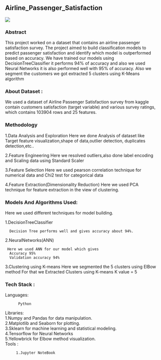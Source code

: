 <h2>Airline_Passenger_Satisfaction</h2>

<img src="https://cdn.dbusiness.com/wp-content/uploads/sites/33/2021/04/ACSIhotelflightsatisfaction.jpg">
<h3>Abstract</h3>
This project worked on a dataset that contains an airline passenger satisfaction survey. The project aimed to build classification models to predict passenger satisfaction and identify which model is outperformed based on accuracy. We have trained our models using DecisionTreeClassifier it performs 94% of accuracy and also we used Neural Networks it is also  performed well with 95% of accuracy.
Also we segment the customers we got extracted 5 clusters using K-Means algorithm

<h3>About Dataset :</h3>

We used a dataset of Airline Passenger Satisfaction survey from kaggle contain customers satisfaction (target variable) and various survey ratings, which contains 103904 rows and 25 features.

<h3>Methodology</h3>

1.Data Analysis and Exploration
  Here we done Analysis of dataset like Target feature visualization,shape of data,outlier detection, duplicates detection,etc..

2.Feature Engineering
 Here we resolved outliers,also done label encoding and Scaling data using Standard Scaler

3.Feature Selection
 Here we used pearson correlation technique for numerical data and Chi2 test for categorical data

4.Feature Extraction(Dimensionality Reduction)
Here we used PCA technique for feature extraction in the view of clustering.

<h3>Models And Algorithms Used:</h3>

Here we used different techniques for model building.

1.DecisionTreeClassifier

      Decision Tree performs well and gives accuracy about 94%.

2.NeuralNetworks(ANN)

     Here we used ANN for our model which gives 
      Accuracy 95%
      Validation accuracy 94%

3.Clustering using K-means
    Here we segmented the 5 clusters using ElBow method For that we Extracted Clusters using K-means K value = 5  


<h3>Tech Stack :</h3>

Languages:

          Python

Libraries:
<br>
1.Numpy and Pandas for data manipulation.<br>
2.Matplotlib and Seaborn for plotting.<br>
3.Sklearn for machine learning and statistical modeling.<br>
4.Tensorflow for Neural Networks<br>
5.Yellowbrick for Elbow method visualization.
<br>
Tools :

         1.Jupyter NoteBook
